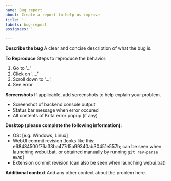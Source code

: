 ```yaml
---
name: Bug report
about: Create a report to help us improve
title: ''
labels: bug-report
assignees: ''

---
```


**Describe the bug**
A clear and concise description of what the bug is.

**To Reproduce**
Steps to reproduce the behavior:
1. Go to '...'
2. Click on '....'
3. Scroll down to '....'
4. See error

**Screenshots**
If applicable, add screenshots to help explain your problem.

- Screenshot of backend console output
- Status bar message when error occured
- All contents of Krita error popup (if any)

**Desktop (please complete the following information):**
 - OS: [e.g. Windows, Linux]
 - WebUI commit revision [looks like this: e68484500f76a33ba477d5a99340ab30451e557b; can be seen when launching webui.bat, or obtained manually by running `git rev-parse HEAD`]
 - Extension commit revision (can also be seen when launching webui.bat)

**Additional context**
Add any other context about the problem here.
